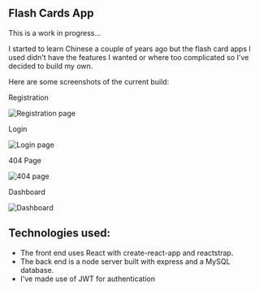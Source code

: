 ## Flash Cards App

This is a work in progress...

I started to learn Chinese a couple of years ago but the flash card apps I used didn't have the features I wanted or where too complicated so I've decided to build my own.

Here are some screenshots of the current build:

Registration

![Registration page](https://i.imgur.com/M7DY8ww.png)


Login

![Login page](https://i.imgur.com/uaXCPoZ.png)


404 Page

![404 page](https://i.imgur.com/mtEto97.png)


Dashboard

![Dashboard](https://i.imgur.com/0GjNBfF.png)


## Technologies used:

- The front end uses React with create-react-app and reactstrap.
- The back end is a node server built with express and a MySQL database.
- I've made use of JWT for authentication





